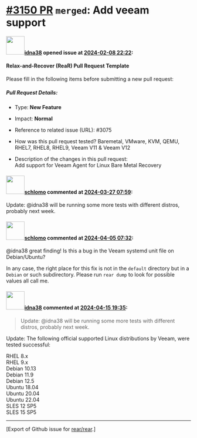 [\#3150 PR](https://github.com/rear/rear/pull/3150) `merged`: Add veeam support
===============================================================================

#### <img src="https://avatars.githubusercontent.com/u/150189387?v=4" width="50">[idna38](https://github.com/idna38) opened issue at [2024-02-08 22:22](https://github.com/rear/rear/pull/3150):

#### Relax-and-Recover (ReaR) Pull Request Template

Please fill in the following items before submitting a new pull request:

##### Pull Request Details:

-   Type: **New Feature**

-   Impact: **Normal**

-   Reference to related issue (URL): \#3075

-   How was this pull request tested? Baremetal, VMware, KVM, QEMU,
    RHEL7, RHEL8, RHEL9, Veeam V11 & Veeam V12

-   Description of the changes in this pull request:  
    Add support for Veeam Agent for Linux Bare Metal Recovery

#### <img src="https://avatars.githubusercontent.com/u/101384?v=4" width="50">[schlomo](https://github.com/schlomo) commented at [2024-03-27 07:59](https://github.com/rear/rear/pull/3150#issuecomment-2022156446):

Update: @idna38 will be running some more tests with different distros,
probably next week.

#### <img src="https://avatars.githubusercontent.com/u/101384?v=4" width="50">[schlomo](https://github.com/schlomo) commented at [2024-04-05 07:32](https://github.com/rear/rear/pull/3150#issuecomment-2039145168):

@idna38 great finding! Is this a bug in the Veeam systemd unit file on
Debian/Ubuntu?

In any case, the right place for this fix is not in the `default`
directory but in a `Debian` or such subdirectory. Please run `rear dump`
to look for possible values all call me.

#### <img src="https://avatars.githubusercontent.com/u/150189387?v=4" width="50">[idna38](https://github.com/idna38) commented at [2024-04-15 19:35](https://github.com/rear/rear/pull/3150#issuecomment-2057663689):

> Update: @idna38 will be running some more tests with different
> distros, probably next week.

Update: The following official supported Linux distributions by Veeam,
were tested successful:

RHEL 8.x  
RHEL 9.x  
Debian 10.13  
Debian 11.9  
Debian 12.5  
Ubuntu 18.04  
Ubuntu 20.04  
Ubuntu 22.04  
SLES 12 SP5  
SLES 15 SP5

------------------------------------------------------------------------

\[Export of Github issue for
[rear/rear](https://github.com/rear/rear).\]
